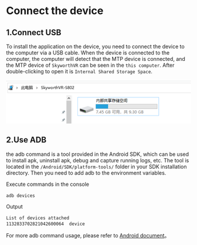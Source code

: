 <!--
 * @Author: xieminghui
 * @Date: 2021-11-10 17:42:02
 * @Description: Description
 * @LastEditors: xieminghui
 * @LastEditTime: 2021-12-13 09:43:44
 * @Copyright: Copyright 2020 Skyworth VR. All rights reserved.
-->
Connect the device
====
## 1.Connect USB
To install the application on the device, you need to connect the device to the computer via a USB cable. When the device is connected to the computer, the computer will detect that the MTP device is connected, and the MTP device of `SkyworthVR` can be seen in the `this computer`. After double-clicking to open it is `Internal Shared Storage Space`.

![MTP](images/mtp.png)

## 2.Use ADB
the adb command is a tool provided in the Android SDK, which can be used to install apk, uninstall apk, debug and capture running logs, etc. The tool is located in the `/Android/SDK/platform-tools/` folder in your SDK installation directory. Then you need to add adb to the environment variables.

Execute commands in the console
```
adb devices
```
Output
```
List of devices attached
1132833702821042600064  device
```
For more adb command usage, please refer to [Android document](https://developer.android.com/studio/command-line/adb)。